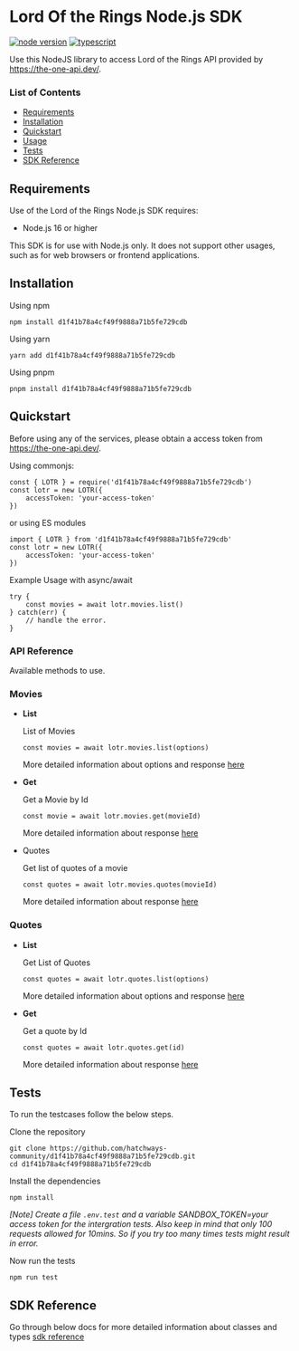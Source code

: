 # Lord Of the Rings Node.js SDK

[![node version](https://badgen.net/badge/node/>=16?icon=node)]() [![typescript](https://badges.aleen42.com/src/typescript.svg)]()

Use this NodeJS library to access Lord of the Rings API provided by https://the-one-api.dev/.

### List of Contents

- [Requirements](##requirements)
- [Installation](#installation)
- [Quickstart](#quickstart)
- [Usage](#usage)
- [Tests](#tests)
- [SDK Reference](#sdk-reference)

## Requirements

Use of the Lord of the Rings Node.js SDK requires:

- Node.js 16 or higher

This SDK is for use with Node.js only. It does not support other usages, such as for web browsers or frontend applications.

## Installation

Using npm

```
npm install d1f41b78a4cf49f9888a71b5fe729cdb
```

Using yarn

```
yarn add d1f41b78a4cf49f9888a71b5fe729cdb
```

Using pnpm

```
pnpm install d1f41b78a4cf49f9888a71b5fe729cdb
```

## Quickstart

Before using any of the services, please obtain a access token from https://the-one-api.dev/.

Using commonjs:

```
const { LOTR } = require('d1f41b78a4cf49f9888a71b5fe729cdb')
const lotr = new LOTR({
    accessToken: 'your-access-token'
})
```

or using ES modules

```
import { LOTR } from 'd1f41b78a4cf49f9888a71b5fe729cdb'
const lotr = new LOTR({
    accessToken: 'your-access-token'
})
```

Example Usage with async/await

```
try {
    const movies = await lotr.movies.list()
} catch(err) {
    // handle the error.
}

```

### API Reference

Available methods to use.

### Movies

- **List**

  List of Movies

  ```
  const movies = await lotr.movies.list(options)
  ```

  More detailed information about options and response [here](https://github.com/hatchways-community/d1f41b78a4cf49f9888a71b5fe729cdb/blob/dev/docs/classes/api_movies.Movies.md#list)

- **Get**

  Get a Movie by Id

  ```
  const movie = await lotr.movies.get(movieId)
  ```

  More detailed information about response [here](https://github.com/hatchways-community/d1f41b78a4cf49f9888a71b5fe729cdb/blob/dev/docs/classes/api_movies.Movies.md#get)

- Quotes

  Get list of quotes of a movie

  ```
  const quotes = await lotr.movies.quotes(movieId)
  ```

  More detailed information about response [here](https://github.com/hatchways-community/d1f41b78a4cf49f9888a71b5fe729cdb/blob/dev/docs/classes/api_movies.Movies.md#quotes)

### Quotes

- **List**

  Get List of Quotes

  ```
  const quotes = await lotr.quotes.list(options)
  ```

  More detailed information about options and response [here](https://github.com/hatchways-community/d1f41b78a4cf49f9888a71b5fe729cdb/blob/dev/docs/classes/api_quotes.Quotes.md#list)

- **Get**

  Get a quote by Id

  ```
  const quotes = await lotr.quotes.get(id)
  ```

  More detailed information about response [here](https://github.com/hatchways-community/d1f41b78a4cf49f9888a71b5fe729cdb/blob/dev/docs/classes/api_quotes.Quotes.md#get)

## Tests

To run the testcases follow the below steps.

Clone the repository

```
git clone https://github.com/hatchways-community/d1f41b78a4cf49f9888a71b5fe729cdb.git
cd d1f41b78a4cf49f9888a71b5fe729cdb
```

Install the dependencies

```
npm install
```

*[Note] Create a file `.env.test` and a variable SANDBOX_TOKEN=*your access token* for the intergration tests. Also keep in mind that only 100 requests allowed for 10mins. So if you try too many times tests might result in error.*

Now run the tests

```
npm run test
```

## SDK Reference

Go through below docs for more detailed information about classes and types
[sdk reference](https://github.com/hatchways-community/d1f41b78a4cf49f9888a71b5fe729cdb/blob/dev/docs/classes/index.LOTR.md)
